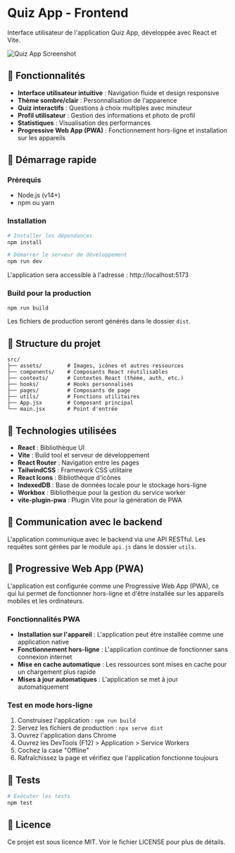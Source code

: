 # Quiz App - Frontend

Interface utilisateur de l'application Quiz App, développée avec React et Vite.

![Quiz App Screenshot](../public/app-screenshot.png)

## 🌟 Fonctionnalités

- **Interface utilisateur intuitive** : Navigation fluide et design responsive
- **Thème sombre/clair** : Personnalisation de l'apparence
- **Quiz interactifs** : Questions à choix multiples avec minuteur
- **Profil utilisateur** : Gestion des informations et photo de profil
- **Statistiques** : Visualisation des performances
- **Progressive Web App (PWA)** : Fonctionnement hors-ligne et installation sur les appareils

## 🚀 Démarrage rapide

### Prérequis

- Node.js (v14+)
- npm ou yarn

### Installation

```bash
# Installer les dépendances
npm install

# Démarrer le serveur de développement
npm run dev
```

L'application sera accessible à l'adresse : http://localhost:5173

### Build pour la production

```bash
npm run build
```

Les fichiers de production seront générés dans le dossier `dist`.

## 📁 Structure du projet

```
src/
├── assets/        # Images, icônes et autres ressources
├── components/    # Composants React réutilisables
├── contexts/      # Contextes React (thème, auth, etc.)
├── hooks/         # Hooks personnalisés
├── pages/         # Composants de page
├── utils/         # Fonctions utilitaires
├── App.jsx        # Composant principal
└── main.jsx       # Point d'entrée
```

## 🔧 Technologies utilisées

- **React** : Bibliothèque UI
- **Vite** : Build tool et serveur de développement
- **React Router** : Navigation entre les pages
- **TailwindCSS** : Framework CSS utilitaire
- **React Icons** : Bibliothèque d'icônes
- **IndexedDB** : Base de données locale pour le stockage hors-ligne
- **Workbox** : Bibliothèque pour la gestion du service worker
- **vite-plugin-pwa** : Plugin Vite pour la génération de PWA

## 🔄 Communication avec le backend

L'application communique avec le backend via une API RESTful. Les requêtes sont gérées par le module `api.js` dans le dossier `utils`.

## 📱 Progressive Web App (PWA)

L'application est configurée comme une Progressive Web App (PWA), ce qui lui permet de fonctionner hors-ligne et d'être installée sur les appareils mobiles et les ordinateurs.

### Fonctionnalités PWA

- **Installation sur l'appareil** : L'application peut être installée comme une application native
- **Fonctionnement hors-ligne** : L'application continue de fonctionner sans connexion internet
- **Mise en cache automatique** : Les ressources sont mises en cache pour un chargement plus rapide
- **Mises à jour automatiques** : L'application se met à jour automatiquement

### Test en mode hors-ligne

1. Construisez l'application : `npm run build`
2. Servez les fichiers de production : `npx serve dist`
3. Ouvrez l'application dans Chrome
4. Ouvrez les DevTools (F12) > Application > Service Workers
5. Cochez la case "Offline"
6. Rafraîchissez la page et vérifiez que l'application fonctionne toujours

## 🧪 Tests

```bash
# Exécuter les tests
npm test
```

## 📝 Licence

Ce projet est sous licence MIT. Voir le fichier LICENSE pour plus de détails.
